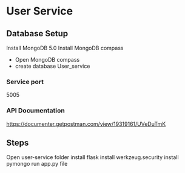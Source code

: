 # User Service 

## Database Setup 

Install MongoDB 5.0
Install MongoDB compass

- Open MongoDB compass
- create database User_service

### Service port 

5005

### API Documentation

https://documenter.getpostman.com/view/19319161/UVeDuTmK

## Steps

Open user-service folder 
install flask
install werkzeug.security
install pymongo
run app.py file


